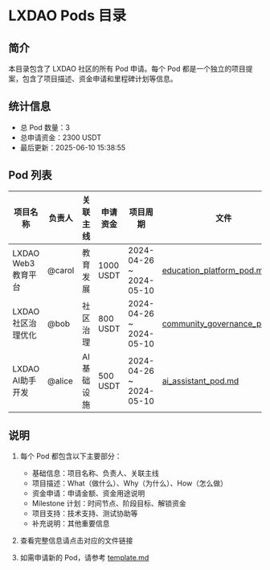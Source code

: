 # LXDAO Pods 目录

## 简介

本目录包含了 LXDAO 社区的所有 Pod 申请。每个 Pod 都是一个独立的项目提案，包含了项目描述、资金申请和里程碑计划等信息。

## 统计信息

<!-- BEGIN_STATS -->
- 总 Pod 数量：3
- 总申请资金：2300 USDT
- 最后更新：2025-06-10 15:38:55
<!-- END_STATS -->

## Pod 列表

<!-- BEGIN_TABLE -->
| 项目名称 | 负责人 | 关联主线 | 申请资金 | 项目周期 | 文件 |
|---------|--------|----------|----------|----------|------|
| LXDAO Web3教育平台 | @carol | 教育发展 | 1000 USDT | 2024-04-26 ~ 2024-05-10 | [education_platform_pod.md](pods/education_platform_pod.md) |
| LXDAO社区治理优化 | @bob | 社区治理 | 800 USDT | 2024-04-26 ~ 2024-05-10 | [community_governance_pod.md](pods/community_governance_pod.md) |
| LXDAO AI助手开发 | @alice | AI基础设施 | 500 USDT | 2024-04-26 ~ 2024-05-10 | [ai_assistant_pod.md](pods/ai_assistant_pod.md) |
<!-- END_TABLE -->

## 说明

1. 每个 Pod 都包含以下主要部分：
   - 基础信息：项目名称、负责人、关联主线
   - 项目描述：What（做什么）、Why（为什么）、How（怎么做）
   - 资金申请：申请金额、资金用途说明
   - Milestone 计划：时间节点、阶段目标、解锁资金
   - 项目支持：技术支持、测试协助等
   - 补充说明：其他重要信息

2. 查看完整信息请点击对应的文件链接
3. 如需申请新的 Pod，请参考 [template.md](pods/template.md)
